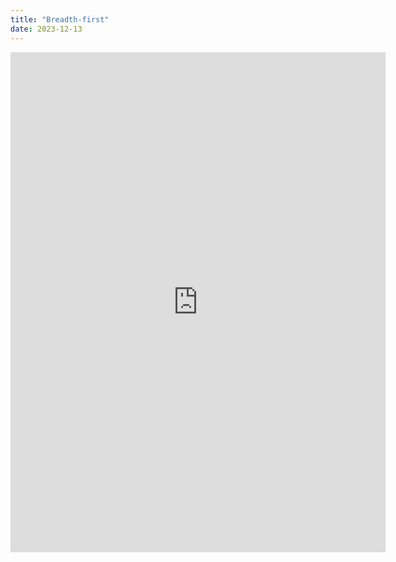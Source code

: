 ```yaml
---
title: "Breadth-first"
date: 2023-12-13
---
```

<div class="viewer-container">
    <iframe src="https://github.com/saj122/blog/blob/main/_includes/viewer/index_bundled.html" height="800" width="600" allowfullscreen="false" frameborder="0">
    </iframe>
</div>